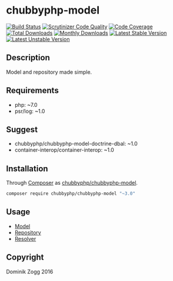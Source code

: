 # chubbyphp-model

[![Build Status](https://api.travis-ci.org/chubbyphp/chubbyphp-model.png?branch=master)](https://travis-ci.org/chubbyphp/chubbyphp-model)
[![Scrutinizer Code Quality](https://scrutinizer-ci.com/g/chubbyphp/chubbyphp-model/badges/quality-score.png?b=master)](https://scrutinizer-ci.com/g/chubbyphp/chubbyphp-model/?branch=master)
[![Code Coverage](https://scrutinizer-ci.com/g/chubbyphp/chubbyphp-model/badges/coverage.png?b=master)](https://scrutinizer-ci.com/g/chubbyphp/chubbyphp-model/?branch=master)
[![Total Downloads](https://poser.pugx.org/chubbyphp/chubbyphp-model/downloads.png)](https://packagist.org/packages/chubbyphp/chubbyphp-model)
[![Monthly Downloads](https://poser.pugx.org/chubbyphp/chubbyphp-model/d/monthly)](https://packagist.org/packages/chubbyphp/chubbyphp-model)
[![Latest Stable Version](https://poser.pugx.org/chubbyphp/chubbyphp-model/v/stable.png)](https://packagist.org/packages/chubbyphp/chubbyphp-model)
[![Latest Unstable Version](https://poser.pugx.org/chubbyphp/chubbyphp-model/v/unstable)](https://packagist.org/packages/chubbyphp/chubbyphp-model)

## Description

Model and repository made simple.

## Requirements

 * php: ~7.0
 * psr/log: ~1.0

## Suggest

 * chubbyphp/chubbyphp-model-doctrine-dbal: ~1.0
 * container-interop/container-interop: ~1.0

## Installation

Through [Composer](http://getcomposer.org) as [chubbyphp/chubbyphp-model][1].

```sh
composer require chubbyphp/chubbyphp-model "~3.0"
```

## Usage

 * [Model][2]
 * [Repository][3]
 * [Resolver][4]

[1]: https://packagist.org/packages/chubbyphp/chubbyphp-model
[2]: doc/Model.md
[3]: doc/Repository.md
[4]: doc/Resolver.md

## Copyright

Dominik Zogg 2016
